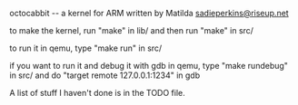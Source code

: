 octocabbit -- a kernel for ARM written by Matilda <sadieperkins@riseup.net>

to make the kernel, run "make" in lib/ and then run "make" in src/

to run it in qemu, type "make run" in src/

if you want to run it and debug it with gdb in qemu, type "make rundebug"
in src/ and do "target remote 127.0.0.1:1234" in gdb

A list of stuff I haven't done is in the TODO file.

